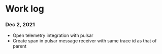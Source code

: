 # Work log

### Dec 2, 2021
* Open telemetry integration with pulsar
* Create span in pulsar message receiver with same trace id as that of parent
